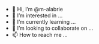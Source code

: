 - 👋 Hi, I’m @m-alabrie
- 👀 I’m interested in ...
- 🌱 I’m currently learning ...
- 💞️ I’m looking to collaborate on ...
- 📫 How to reach me ...

<!---
m-alabrie/m-alabrie is a ✨ special ✨ repository because its `README.md` (this file) appears on your GitHub profile.
You can click the Preview link to take a look at your changes.
--->
